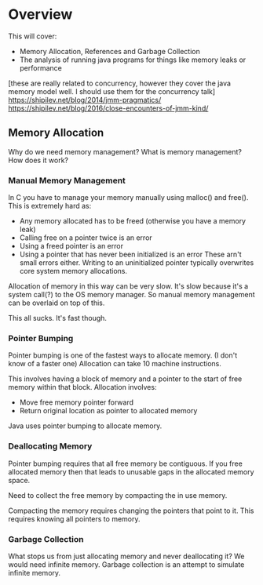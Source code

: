 Overview
========

This will cover:
 * Memory Allocation, References and Garbage Collection
 * The analysis of running java programs for things like memory leaks or performance

[these are really related to concurrency, however they cover the java memory model well.
 I should use them for the concurrency talk]
https://shipilev.net/blog/2014/jmm-pragmatics/
https://shipilev.net/blog/2016/close-encounters-of-jmm-kind/

Memory Allocation
-----------------

Why do we need memory management?
What is memory management?
How does it work?

### Manual Memory Management

In C you have to manage your memory manually using malloc() and free().
This is extremely hard as:
 * Any memory allocated has to be freed (otherwise you have a memory leak)
 * Calling free on a pointer twice is an error
 * Using a freed pointer is an error
 * Using a pointer that has never been initialized is an error
These arn't small errors either.
Writing to an uninitialized pointer typically overwrites core system memory allocations.

Allocation of memory in this way can be very slow.
It's slow because it's a system call(?) to the OS memory manager.
So manual memory management can be overlaid on top of this.

This all sucks.
It's fast though.

### Pointer Bumping

Pointer bumping is one of the fastest ways to allocate memory. (I don't know of a faster one)
Allocation can take 10 machine instructions.

This involves having a block of memory and a pointer to the start of free memory within that block.
Allocation involves:

 * Move free memory pointer forward
 * Return original location as pointer to allocated memory

Java uses pointer bumping to allocate memory.

### Deallocating Memory

Pointer bumping requires that all free memory be contiguous.
If you free allocated memory then that leads to unusable gaps in the allocated memory space.

Need to collect the free memory by compacting the in use memory.

Compacting the memory requires changing the pointers that point to it.
This requires knowing all pointers to memory.

### Garbage Collection

What stops us from just allocating memory and never deallocating it?
We would need infinite memory.
Garbage collection is an attempt to simulate infinite memory.
